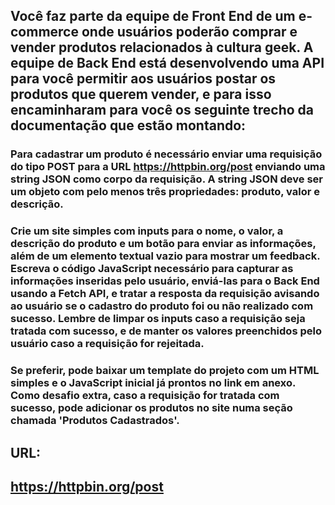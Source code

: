 ## Você faz parte da equipe de Front End de um e-commerce onde usuários poderão comprar e vender produtos relacionados à cultura geek. A equipe de Back End está desenvolvendo uma API para você permitir aos usuários postar os produtos que querem vender, e para isso encaminharam para você os seguinte trecho da documentação que estão montando: ##

### Para cadastrar um produto é necessário enviar uma requisição do tipo POST para a URL https://httpbin.org/post enviando uma string JSON como corpo da requisição. A string JSON deve ser um objeto com pelo menos três propriedades: produto, valor e descrição. ###

### Crie um site simples com inputs para o nome, o valor, a descrição do produto e um botão para enviar as informações, além de um elemento textual vazio para mostrar um feedback. Escreva o código JavaScript necessário para capturar as informações inseridas pelo usuário, enviá-las para o Back End usando a Fetch API, e tratar a resposta da requisição avisando ao usuário se o cadastro do produto foi ou não realizado com sucesso. Lembre de limpar os inputs caso a requisição seja tratada com sucesso, e de manter os valores preenchidos pelo usuário caso a requisição for rejeitada. ###

### Se preferir, pode baixar um template do projeto com um HTML simples e o JavaScript inicial já prontos no link em anexo. Como desafio extra, caso a requisição for tratada com sucesso, pode adicionar os produtos no site numa seção chamada 'Produtos Cadastrados'. ###

## URL:
## https://httpbin.org/post
